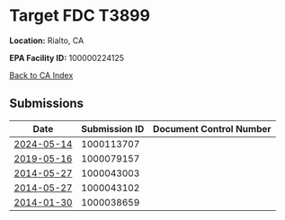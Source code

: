 # Target FDC T3899

**Location:** Rialto, CA

**EPA Facility ID:** 100000224125

[Back to CA Index](../../index.md)

## Submissions

| Date | Submission ID | Document Control Number |
|------|--------------|-------------------------|
| [2024-05-14](submissions/1000113707.md) | 1000113707 |  |
| [2019-05-16](submissions/1000079157.md) | 1000079157 |  |
| [2014-05-27](submissions/1000043003.md) | 1000043003 |  |
| [2014-05-27](submissions/1000043102.md) | 1000043102 |  |
| [2014-01-30](submissions/1000038659.md) | 1000038659 |  |
